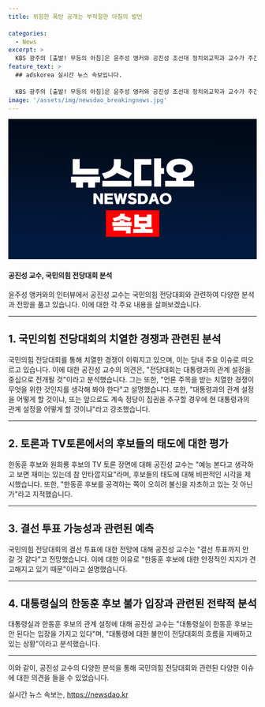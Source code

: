 ```yaml
---
title: 위험한 폭탄 공개는 부적절한 아침의 발언

categories:
  - News
excerpt: >
  KBS 광주의 [출발! 무등의 아침]은 윤주성 앵커와 공진성 조선대 정치외교학과 교수가 주간 정치 이슈를 다루는 프로그램이다. 최근 국민의힘 전당대회를 준비하는 과정에서 한동훈 후보와 국민의힘이 주목받고 있으며, 원희룡 후보와의 TV 토론 장면 역시 관심을 끌고 있다. 댓글 팀 운영 의혹과 특검 출석 문제 등과 관련해 정치권의 갈등과 토론이 전개되고 있으며, 국민의힘 전당대회의 결과와 앞으로의 정치적 상황에 대한 관심이 높다.
feature_text: >
  ## adskorea 실시간 뉴스 속보입니다.

  KBS 광주의 [출발! 무등의 아침]은 윤주성 앵커와 공진성 조선대 정치외교학과 교수가 주간 정치 이슈를 다루는 프로그램이다. 최근 국민의힘 전당대회를 준비하는 과정에서 한동훈 후보와 국민의힘이 주목받고 있으며, 원희룡 후보와의 TV 토론 장면 역시 관심을 끌고 있다. 댓글 팀 운영 의혹과 특검 출석 문제 등과 관련해 정치권의 갈등과 토론이 전개되고 있으며, 국민의힘 전당대회의 결과와 앞으로의 정치적 상황에 대한 관심이 높다.
image: '/assets/img/newsdao_breakingnews.jpg'
---
```


<p><img src="/assets/img/newsdao_breakingnews.jpg" alt="adskorea 속보" /></p>

<h4>공진성 교수, 국민의힘 전당대회 분석</h4>

<p>윤주성 앵커와의 인터뷰에서 공진성 교수는 국민의힘 전당대회와 관련하여 다양한 분석과 전망을 품고 있습니다. 이에 대한 각 주요 내용을 살펴보겠습니다.</p>

<hr />

<h2 data-ke-size="size26">1. 국민의힘 전당대회의 치열한 경쟁과 관련된 분석</h2>

<p data-ke-size="size16">국민의힘 전당대회를 통해 치열한 경쟁이 이뤄지고 있으며, 이는 당내 주요 이슈로 떠오르고 있습니다. 이에 대한 공진성 교수의 의견은, "전당대회는 대통령과의 관계 설정을 중심으로 전개될 것"이라고 분석했습니다. 그는 또한, "언론 주목을 받는 치열한 경쟁이 무엇을 위한 것인지를 생각해 봐야 한다"고 설명했습니다. 또한, "대통령과의 관계 설정을 어떻게 할 것이냐, 또는 앞으로도 계속 정당이 집권을 추구할 경우에 현 대통령과의 관계 설정을 어떻게 할 것이냐"라고 강조했습니다.</p>

<hr />

<h2 data-ke-size="size26">2. 토론과 TV토론에서의 후보들의 태도에 대한 평가</h2>

<p data-ke-size="size16">한동훈 후보와 원희룡 후보의 TV 토론 장면에 대해 공진성 교수는 "예능 본다고 생각하고 보면 재미는 있는데 참 안타깝지요"라며, 후보들의 태도에 대해 비판적인 시각을 제시했습니다. 또한, "한동훈 후보를 공격하는 쪽이 오히려 불신을 자초하고 있는 것 아닌가"라고 지적했습니다.</p>

<hr />

<h2 data-ke-size="size26">3. 결선 투표 가능성과 관련된 예측</h2>

<p data-ke-size="size16">국민의힘 전당대회의 결선 투표에 대한 전망에 대해 공진성 교수는 "결선 투표까지 안 갈 것 같다"고 전망했습니다. 이에 대한 이유로 "한동훈 후보에 대한 안정적인 지지가 견고해지고 있기 때문"이라고 설명했습니다.</p>

<hr />

<h2 data-ke-size="size26">4. 대통령실의 한동훈 후보 불가 입장과 관련된 전략적 분석</h2>

<p data-ke-size="size16">대통령실과 한동훈 후보의 관계 설정에 대해 공진성 교수는 "대통령실이 한동훈 후보는 안 된다는 입장을 가지고 있다"며, "대통령에 대한 불만이 전당대회의 흐름을 지배하고 있는 상황"이라고 분석했습니다.</p>

<hr />

<p>이와 같이, 공진성 교수의 다양한 분석을 통해 국민의힘 전당대회와 관련된 다양한 이슈에 대한 의견을 들을 수 있었습니다.</p>
실시간 뉴스 속보는, <a href="https://newsdao.kr" rel="dofollow">https://newsdao.kr</a>


